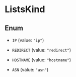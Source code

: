 

# ListsKind

## Enum


* `IP` (value: `"ip"`)

* `REDIRECT` (value: `"redirect"`)

* `HOSTNAME` (value: `"hostname"`)

* `ASN` (value: `"asn"`)



